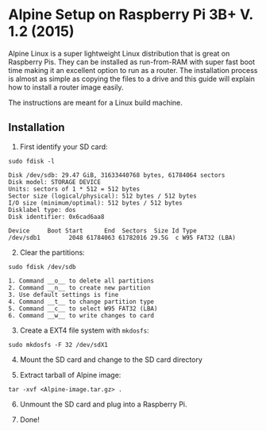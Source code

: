 # Alpine Setup on Raspberry Pi 3B+ V. 1.2 (2015)

Alpine Linux is a super lightweight Linux distribution that is great on Raspberry Pis. They can be installed as run-from-RAM with super fast boot time making it an excellent option to run as a router. The installation process is almost as simple as copying the files to a drive and this guide will explain how to install a router image easily.

The instructions are meant for a Linux build machine.

## Installation

1. First identify your SD card: 
```
sudo fdisk -l

Disk /dev/sdb: 29.47 GiB, 31633440768 bytes, 61784064 sectors
Disk model: STORAGE DEVICE
Units: sectors of 1 * 512 = 512 bytes
Sector size (logical/physical): 512 bytes / 512 bytes
I/O size (minimum/optimal): 512 bytes / 512 bytes
Disklabel type: dos
Disk identifier: 0x6cad6aa8

Device     Boot Start      End  Sectors  Size Id Type
/dev/sdb1        2048 61784063 61782016 29.5G  c W95 FAT32 (LBA)
```
2. Clear the partitions: 
```
sudo fdisk /dev/sdb
```
    1. Command __o__ to delete all partitions
    2. Command __n__ to create new partition
    3. Use default settings is fine
    4. Command __t__ to change partition type
    5. Command __c__ to select W95 FAT32 (LBA)
    6. Command __w__ to write changes to card

3. Create a EXT4 file system with `mkdosfs`:
```
sudo mkdosfs -F 32 /dev/sdX1
```
4. Mount the SD card and change to the SD card directory

5. Extract tarball of Alpine image:
```
tar -xvf <Alpine-image.tar.gz> .
```

6. Unmount the SD card and plug into  a Raspberry Pi.

7. Done!
